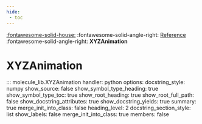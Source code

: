 ```yaml
---
hide:
 - toc
---
```

[:fontawesome-solid-house:](../../index.md) :fontawesome-solid-angle-right: [Reference](../index.md) :fontawesome-solid-angle-right: **XYZAnimation**
# XYZAnimation 
::: molecule_lib.XYZAnimation
    handler: python
    options:
        docstring_style: numpy
        show_source: false
        show_symbol_type_heading: true
        show_symbol_type_toc: true
        show_root_heading: true
        show_root_full_path: false
        show_docstring_attributes: true
        show_docstring_yields: true
        summary: true
        merge_init_into_class: false
        heading_level: 2
        docstring_section_style: list
        show_labels: false
        merge_init_into_class: true
        members: false

